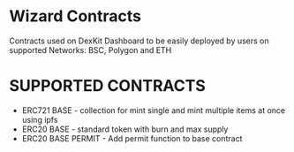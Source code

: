 # Wizard Contracts

Contracts used on DexKit Dashboard to be easily deployed by users on supported Networks: BSC, Polygon and ETH

# SUPPORTED CONTRACTS 

- ERC721 BASE - collection for mint single and mint multiple items at once using ipfs
- ERC20 BASE - standard token with burn and max supply
- ERC20 BASE PERMIT - Add permit function to base contract